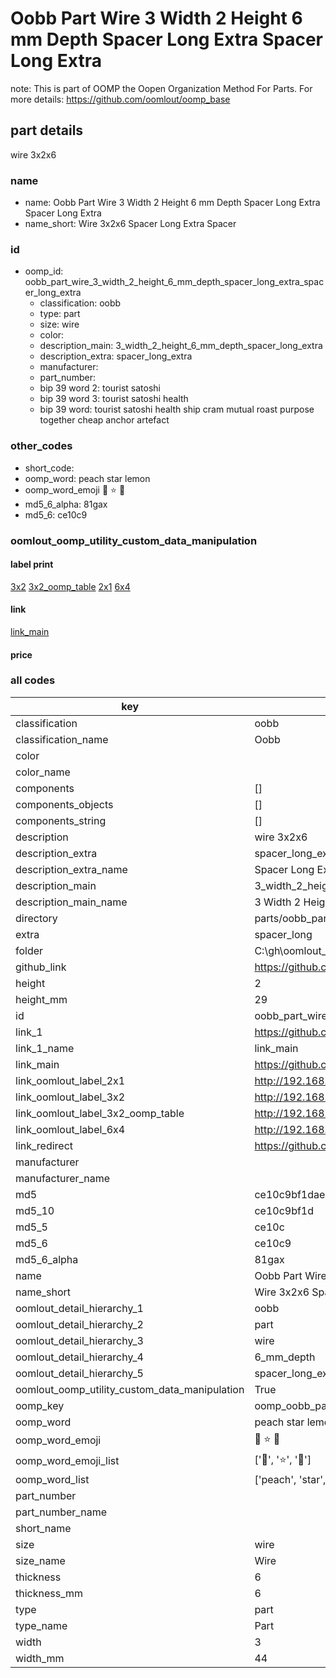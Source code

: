 # Oobb Part Wire 3 Width 2 Height 6 mm Depth Spacer Long Extra Spacer Long Extra  

note: This is part of OOMP the Oopen Organization Method For Parts. For more details: https://github.com/oomlout/oomp_base

##  part details
  



wire 3x2x6



### name
* name: Oobb Part Wire 3 Width 2 Height 6 mm Depth Spacer Long Extra Spacer Long Extra
* name_short: Wire 3x2x6 Spacer Long Extra Spacer
### id
* oomp_id: oobb_part_wire_3_width_2_height_6_mm_depth_spacer_long_extra_spacer_long_extra
  * classification: oobb
  * type: part
  * size: wire
  * color: 
  * description_main: 3_width_2_height_6_mm_depth_spacer_long_extra
  * description_extra: spacer_long_extra
  * manufacturer: 
  * part_number: 
  * bip 39 word 2: tourist satoshi
  * bip 39 word 3: tourist satoshi health
  * bip 39 word: tourist satoshi health ship cram mutual roast purpose together cheap anchor artefact

### other_codes
* short_code: 
* oomp_word: peach star lemon
* oomp_word_emoji :peach: :star: :lemon:
* md5_6_alpha: 81gax
* md5_6: ce10c9






### oomlout_oomp_utility_custom_data_manipulation
#### label print
[3x2](http://192.168.1.245:1112/?label=oomp%2081gax)
[3x2_oomp_table](http://192.168.1.108:1112/?label=oomp%2081gax)
[2x1](http://192.168.1.242:1112/?label=oomp%2081gax)
[6x4](http://192.168.1.55:1112/?label=oomp%2081gax)    

#### link

[link_main](https://github.com/oomlout/oomlout_oobb_version_4_generated_parts/tree/main/navigation_oomp/oobb/part/wire/3_width_2_height_6_mm_depth_spacer_long_extra/spacer_long_extra/part)                              

#### price







### all codes 
| key | value |  
| --- | --- |  
| classification | oobb |  
| classification_name | Oobb |  
| color |  |  
| color_name |  |  
| components | [] |  
| components_objects | [] |  
| components_string | [] |  
| description | wire 3x2x6 |  
| description_extra | spacer_long_extra |  
| description_extra_name | Spacer Long Extra |  
| description_main | 3_width_2_height_6_mm_depth_spacer_long_extra |  
| description_main_name | 3 Width 2 Height 6 mm Depth Spacer Long Extra |  
| directory | parts/oobb_part_wire_3_width_2_height_6_mm_depth_spacer_long_extra_spacer_long_extra |  
| extra | spacer_long |  
| folder | C:\gh\oomlout_oobb_version_4_generated_parts\parts\oobb_part_wire_3_width_2_height_6_mm_depth_spacer_long_extra_spacer_long_extra |  
| github_link | https://github.com/oomlout/oomlout_oomp_part_src/tree/main/parts/oobb_part_wire_3_width_2_height_6_mm_depth_spacer_long_extra_spacer_long_extra |  
| height | 2 |  
| height_mm | 29 |  
| id | oobb_part_wire_3_width_2_height_6_mm_depth_spacer_long_extra_spacer_long_extra |  
| link_1 | https://github.com/oomlout/oomlout_oobb_version_4_generated_parts/tree/main/navigation_oomp/oobb/part/wire/3_width_2_height_6_mm_depth_spacer_long_extra/spacer_long_extra/part |  
| link_1_name | link_main |  
| link_main | https://github.com/oomlout/oomlout_oobb_version_4_generated_parts/tree/main/navigation_oomp/oobb/part/wire/3_width_2_height_6_mm_depth_spacer_long_extra/spacer_long_extra/part |  
| link_oomlout_label_2x1 | http://192.168.1.242:1112/?label=oomp%2081gax |  
| link_oomlout_label_3x2 | http://192.168.1.245:1112/?label=oomp%2081gax |  
| link_oomlout_label_3x2_oomp_table | http://192.168.1.108:1112/?label=oomp%2081gax |  
| link_oomlout_label_6x4 | http://192.168.1.55:1112/?label=oomp%2081gax |  
| link_redirect | https://github.com/oomlout/oomlout_oobb_version_4_generated_parts/tree/main/parts/oobb_wire_03_02_06_ex_spacer_long |  
| manufacturer |  |  
| manufacturer_name |  |  
| md5 | ce10c9bf1dae776248991c60d46fdf2f |  
| md5_10 | ce10c9bf1d |  
| md5_5 | ce10c |  
| md5_6 | ce10c9 |  
| md5_6_alpha | 81gax |  
| name | Oobb Part Wire 3 Width 2 Height 6 mm Depth Spacer Long Extra Spacer Long Extra |  
| name_short | Wire 3x2x6 Spacer Long Extra Spacer |  
| oomlout_detail_hierarchy_1 | oobb |  
| oomlout_detail_hierarchy_2 | part |  
| oomlout_detail_hierarchy_3 | wire |  
| oomlout_detail_hierarchy_4 | 6_mm_depth |  
| oomlout_detail_hierarchy_5 | spacer_long_extra |  
| oomlout_oomp_utility_custom_data_manipulation | True |  
| oomp_key | oomp_oobb_part_wire_3_width_2_height_6_mm_depth_spacer_long_extra_spacer_long_extra |  
| oomp_word | peach star lemon |  
| oomp_word_emoji | :peach: :star: :lemon: |  
| oomp_word_emoji_list | [':peach:', ':star:', ':lemon:'] |  
| oomp_word_list | ['peach', 'star', 'lemon'] |  
| part_number |  |  
| part_number_name |  |  
| short_name |  |  
| size | wire |  
| size_name | Wire |  
| thickness | 6 |  
| thickness_mm | 6 |  
| type | part |  
| type_name | Part |  
| width | 3 |  
| width_mm | 44 |  
